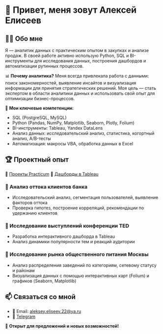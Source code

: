 # 👋 Привет, меня зовут Алексей Елисеев

## 🧑‍💻 Обо мне
Я — аналитик данных с практическим опытом в закупках и анализе продаж. В своей работе активно использую Python, SQL и BI-инструменты для исследования данных, построения дашбордов и автоматизации рутинных процессов.

📊 **Почему аналитика?**
Меня всегда привлекала работа с данными: поиск закономерностей, выявление инсайтов и визуализация информации для принятия стратегических решений. Моя цель — стать экспертом в области аналитики данных и использовать свой опыт для оптимизации бизнес-процессов.

🎯 **Мои ключевые компетенции:**
- SQL (PostgreSQL, MySQL)
- Python (Pandas, NumPy, Matplotlib, Seaborn, Plotly, Folium)
- BI-инструменты: Tableau, Yandex DataLens
- Анализ данных: исследовательский анализ, статистика, когортный анализ, A/B-тесты
- Автоматизация: макросы VBA, обработка данных в Excel

## 🏆 Проектный опыт
🔗 [Проекты Practicum](https://github.com/aleksey-eliseev/Practicum_Projects)
🔗 [Дашборды в Tableau](https://public.tableau.com/app/profile/aleksey.eliseev/vizzes)

### 📌 Анализ оттока клиентов банка
- Исследовательский анализ, сегментация пользователей, выявление факторов оттока
- Проверка гипотез, построение корреляций, рекомендации по удержанию клиентов

### 📌 Исследование выступлений конференции TED
- Разработка интерактивного дашборда в Tableau
- Анализ динамики популярности тем и реакций аудитории

### 📌 Исследование рынка общественного питания Москвы
- Анализ распределения заведений по категориям, сетевому статусу и районам
- Визуализация данных с помощью интерактивных карт (Folium) и графиков (Seaborn, Matplotlib)

## 📫 Связаться со мной
- 📧 Email: aleksey.eliseev.22@ya.ru
- 📡 [Telegram](https://t.me/a_eliseev_22)

🚀 **Открыт для предложений и новых возможностей!**
